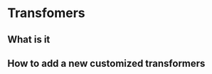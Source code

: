 Transfomers
===========

What is it
----------


How to add a new customized transformers
----------------------------------------
